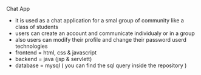 Chat App
- it is used as a chat application for a smal group of community like a class of students
- users can create an account and communicate individualy or in a group
- also users can modify their profile and change their password
userd technologies
- frontend = html, css & javascript
- backend = java (jsp & servlett)
- database = mysql ( you can find the sql query inside the repository )
